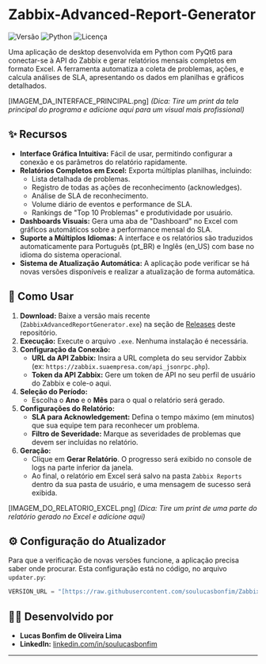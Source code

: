 # Zabbix-Advanced-Report-Generator

![Versão](https://img.shields.io/badge/version-1.1.0-blue)
![Python](https://img.shields.io/badge/Python-3.9+-brightgreen)
![Licença](https://img.shields.io/badge/license-MIT-green)

Uma aplicação de desktop desenvolvida em Python com PyQt6 para conectar-se à API do Zabbix e gerar relatórios mensais completos em formato Excel. A ferramenta automatiza a coleta de problemas, ações, e calcula análises de SLA, apresentando os dados em planilhas e gráficos detalhados.

[IMAGEM_DA_INTERFACE_PRINCIPAL.png]
*(Dica: Tire um print da tela principal do programa e adicione aqui para um visual mais profissional)*

## ✨ Recursos

* **Interface Gráfica Intuitiva:** Fácil de usar, permitindo configurar a conexão e os parâmetros do relatório rapidamente.
* **Relatórios Completos em Excel:** Exporta múltiplas planilhas, incluindo:
    * Lista detalhada de problemas.
    * Registro de todas as ações de reconhecimento (acknowledges).
    * Análise de SLA de reconhecimento.
    * Volume diário de eventos e performance de SLA.
    * Rankings de "Top 10 Problemas" e produtividade por usuário.
* **Dashboards Visuais:** Gera uma aba de "Dashboard" no Excel com gráficos automáticos sobre a performance mensal do SLA.
* **Suporte a Múltiplos Idiomas:** A interface e os relatórios são traduzidos automaticamente para Português (pt_BR) e Inglês (en_US) com base no idioma do sistema operacional.
* **Sistema de Atualização Automática:** A aplicação pode verificar se há novas versões disponíveis e realizar a atualização de forma automática.

## 🚀 Como Usar

1.  **Download:** Baixe a versão mais recente (`ZabbixAdvancedReportGenerator.exe`) na seção de [Releases](https://github.com/soulucasbonfim/Zabbix-Advanced-Report-Generator/releases) deste repositório.
2.  **Execução:** Execute o arquivo `.exe`. Nenhuma instalação é necessária.
3.  **Configuração da Conexão:**
    * **URL da API Zabbix:** Insira a URL completa do seu servidor Zabbix (ex: `https://zabbix.suaempresa.com/api_jsonrpc.php`).
    * **Token da API Zabbix:** Gere um token de API no seu perfil de usuário do Zabbix e cole-o aqui.
4.  **Seleção do Período:**
    * Escolha o **Ano** e o **Mês** para o qual o relatório será gerado.
5.  **Configurações do Relatório:**
    * **SLA para Acknowledgement:** Defina o tempo máximo (em minutos) que sua equipe tem para reconhecer um problema.
    * **Filtro de Severidade:** Marque as severidades de problemas que devem ser incluídas no relatório.
6.  **Geração:**
    * Clique em **Gerar Relatório**. O progresso será exibido no console de logs na parte inferior da janela.
    * Ao final, o relatório em Excel será salvo na pasta `Zabbix Reports` dentro da sua pasta de usuário, e uma mensagem de sucesso será exibida.

[IMAGEM_DO_RELATORIO_EXCEL.png]
*(Dica: Tire um print de uma parte do relatório gerado no Excel e adicione aqui)*

## ⚙️ Configuração do Atualizador

Para que a verificação de novas versões funcione, a aplicação precisa saber onde procurar. Esta configuração está no código, no arquivo `updater.py`:

```python
VERSION_URL = "[https://raw.githubusercontent.com/soulucasbonfim/Zabbix-Advanced-Report-Generator/main/version.json](https://raw.githubusercontent.com/soulucasbonfim/Zabbix-Advanced-Report-Generator/main/version.json)"
```

## 👨‍💻 Desenvolvido por

* **Lucas Bonfim de Oliveira Lima**
* **LinkedIn:** [linkedin.com/in/soulucasbonfim](https://www.linkedin.com/in/soulucasbonfim)

---
